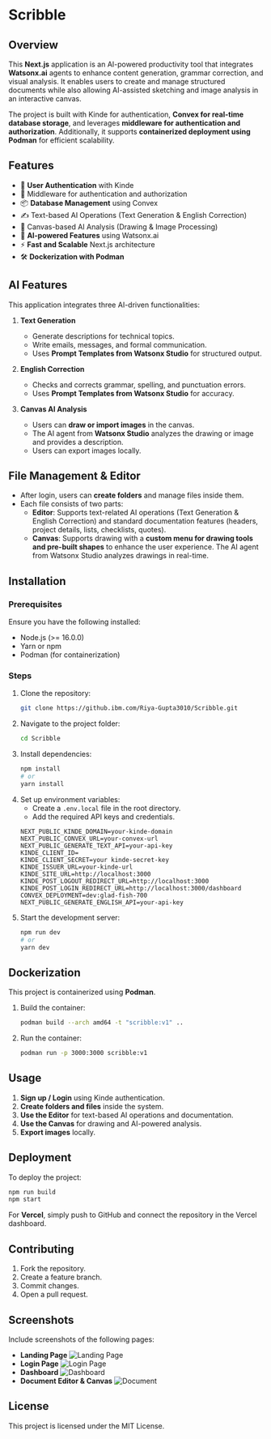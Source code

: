 # Scribble

## Overview

This **Next.js** application is an AI-powered productivity tool that integrates **Watsonx.ai** agents to enhance content generation, grammar correction, and visual analysis. It enables users to create and manage structured documents while also allowing AI-assisted sketching and image analysis in an interactive canvas.

The project is built with Kinde for authentication, **Convex for real-time database storage**, and leverages **middleware for authentication and authorization**. Additionally, it supports **containerized deployment using Podman** for efficient scalability.

## Features

- 🔐 **User Authentication** with Kinde
- 🔄 Middleware for authentication and authorization
- 📦 **Database Management** using Convex
- ✍️ Text-based AI Operations (Text Generation & English Correction)
- 🎨 Canvas-based AI Analysis (Drawing & Image Processing)
- 🧠 **AI-powered Features** using Watsonx.ai
- ⚡ **Fast and Scalable** Next.js architecture
- 🛠️ **Dockerization with Podman**

## AI Features

This application integrates three AI-driven functionalities:

1. **Text Generation**

   - Generate descriptions for technical topics.
   - Write emails, messages, and formal communication.
   - Uses **Prompt Templates from Watsonx Studio** for structured output.

2. **English Correction**

   - Checks and corrects grammar, spelling, and punctuation errors.
   - Uses **Prompt Templates from Watsonx Studio** for accuracy.

3. **Canvas AI Analysis**

   - Users can **draw or import images** in the canvas.
   - The AI agent from **Watsonx Studio** analyzes the drawing or image and provides a description.
   - Users can export images locally.

## File Management & Editor

- After login, users can **create folders** and manage files inside them.
- Each file consists of two parts:
  - **Editor**: Supports text-related AI operations (Text Generation & English Correction) and standard documentation features (headers, project details, lists, checklists, quotes).
  - **Canvas**: Supports drawing with a **custom menu for drawing tools and pre-built shapes** to enhance the user experience. The AI agent from Watsonx Studio analyzes drawings in real-time.

## Installation

### Prerequisites

Ensure you have the following installed:

- Node.js (>= 16.0.0)
- Yarn or npm
- Podman (for containerization)

### Steps

1. Clone the repository:
   ```bash
   git clone https://github.ibm.com/Riya-Gupta3010/Scribble.git
   ```
2. Navigate to the project folder:
   ```bash
   cd Scribble
   ```
3. Install dependencies:
   ```bash
   npm install
   # or
   yarn install
   ```
4. Set up environment variables:
   - Create a `.env.local` file in the root directory.
   - Add the required API keys and credentials.
   ```env
   NEXT_PUBLIC_KINDE_DOMAIN=your-kinde-domain
   NEXT_PUBLIC_CONVEX_URL=your-convex-url
   NEXT_PUBLIC_GENERATE_TEXT_API=your-api-key
   KINDE_CLIENT_ID=
   KINDE_CLIENT_SECRET=your kinde-secret-key
   KINDE_ISSUER_URL=your-kinde-url
   KINDE_SITE_URL=http://localhost:3000
   KINDE_POST_LOGOUT_REDIRECT_URL=http://localhost:3000
   KINDE_POST_LOGIN_REDIRECT_URL=http://localhost:3000/dashboard
   CONVEX_DEPLOYMENT=dev:glad-fish-700 
   NEXT_PUBLIC_GENERATE_ENGLISH_API=your-api-key
   ```
5. Start the development server:
   ```bash
   npm run dev
   # or
   yarn dev
   ```

## Dockerization

This project is containerized using **Podman**.

1. Build the container:
   ```bash
   podman build --arch amd64 -t "scribble:v1" ..
   ```
2. Run the container:
   ```bash
   podman run -p 3000:3000 scribble:v1
   ```

## Usage

1. **Sign up / Login** using Kinde authentication.
2. **Create folders and files** inside the system.
3. **Use the Editor** for text-based AI operations and documentation.
4. **Use the Canvas** for drawing and AI-powered analysis.
5. **Export images** locally.

## Deployment

To deploy the project:

```bash
npm run build
npm start
```

For **Vercel**, simply push to GitHub and connect the repository in the Vercel dashboard.

## Contributing

1. Fork the repository.
2. Create a feature branch.
3. Commit changes.
4. Open a pull request.

## Screenshots

Include screenshots of the following pages:

- **Landing Page**
![Landing Page](public/landing.jpeg)
- **Login Page**
![Login Page](public/login.jpeg)
- **Dashboard**
![Dashboard](public/dashboard.jpeg)
- **Document Editor & Canvas**
![Document](public/document.jpeg)
## License

This project is licensed under the MIT License.

